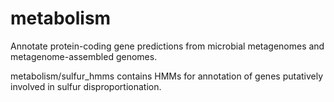 # metabolism
Annotate protein-coding gene predictions from microbial metagenomes and metagenome-assembled genomes.

metabolism/sulfur_hmms contains HMMs for annotation of genes putatively involved in sulfur disproportionation.
